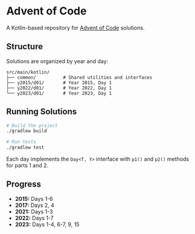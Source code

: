 # Advent of Code

A Kotlin-based repository for [Advent of Code](https://adventofcode.com/) solutions.

## Structure

Solutions are organized by year and day:

```text
src/main/kotlin/
├── common/          # Shared utilities and interfaces
├── y2015/d01/       # Year 2015, Day 1
├── y2022/d01/       # Year 2022, Day 1
└── y2023/d01/       # Year 2023, Day 1
```

## Running Solutions

```bash
# Build the project
./gradlew build

# Run tests
./gradlew test
```

Each day implements the `Day<T, Y>` interface with `p1()` and `p2()` methods for parts 1 and 2.

## Progress

- **2015:** Days 1-6
- **2017:** Days 2, 4
- **2021:** Days 1-3
- **2022:** Days 1-7
- **2023:** Days 1-4, 6-7, 9, 15 